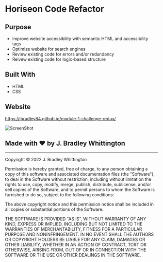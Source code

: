 # Horiseon Code Refactor

## Purpose
* Improve website accessibility with semantic HTML and accessibility tags
* Optimize website for search engines
* Review existing code for errors and/or redundancy
* Reivew existing code for logic-based structure

## Built With
* HTML
* CSS

## Website
https://jbradley84.github.io/module-1-challenge-redux/

![ScreenShot](images/horiseon-screenshot.png)

## Made with ❤️ by J. Bradley Whittington

- - -

Copyright © 2022 J. Bradley Whittington

Permission is hereby granted, free of charge, to any person obtaining a copy
of this software and associated documentation files (the "Software"), to deal
in the Software without restriction, including without limitation the rights
to use, copy, modify, merge, publish, distribute, sublicense, and/or sell
copies of the Software, and to permit persons to whom the Software is
furnished to do so, subject to the following conditions:

The above copyright notice and this permission notice shall be included in all
copies or substantial portions of the Software.

THE SOFTWARE IS PROVIDED "AS IS", WITHOUT WARRANTY OF ANY KIND, EXPRESS OR
IMPLIED, INCLUDING BUT NOT LIMITED TO THE WARRANTIES OF MERCHANTABILITY,
FITNESS FOR A PARTICULAR PURPOSE AND NONINFRINGEMENT. IN NO EVENT SHALL THE
AUTHORS OR COPYRIGHT HOLDERS BE LIABLE FOR ANY CLAIM, DAMAGES OR OTHER
LIABILITY, WHETHER IN AN ACTION OF CONTRACT, TORT OR OTHERWISE, ARISING FROM,
OUT OF OR IN CONNECTION WITH THE SOFTWARE OR THE USE OR OTHER DEALINGS IN THE
SOFTWARE.

